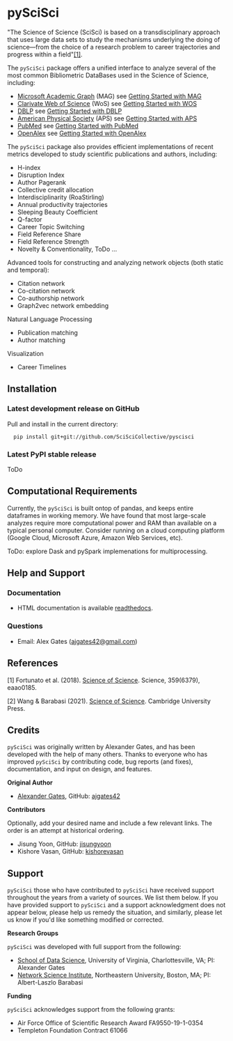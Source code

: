 # pySciSci

"The Science of Science (SciSci) is based on a transdisciplinary approach that uses large data sets to study the mechanisms underlying the doing of science—from the choice of a research problem to career trajectories and progress within a field"[[1]](#1).

The ``pySciSci`` package offers a unified interface to analyze several of the most common Bibliometric DataBases used in the Science of Science, including:
- [Microsoft Academic Graph](https://docs.microsoft.com/en-us/academic-services/graph/) (MAG)
  see [Getting Started with MAG](/examples/Getting_Started/Getting%20Started%20with%20MAG.ipynb)
- [Clarivate Web of Science](https://clarivate.com/webofsciencegroup/solutions/web-of-science/) (WoS)
  see [Getting Started with WOS](/examples/Getting_Started/Getting%20Started%20with%20WOS.ipynb)
- [DBLP](https://dblp.uni-trier.de)
  see [Getting Started with DBLP](/examples/Getting_Started/Getting%20Started%20with%20DBLP.ipynb)
- [American Physical Society](https://journals.aps.org/datasets) (APS)
  see [Getting Started with APS](/examples/Getting_Started/Getting%20Started%20with%20APS.ipynb)
- [PubMed](https://www.nlm.nih.gov/databases/download/pubmed_medline.html)
  see [Getting Started with PubMed](/examples/Getting_Started/Getting%20Started%20with%20PubMed.ipynb)
- [OpenAlex](https://openalex.org/)
  see [Getting Started with OpenAlex](/examples/Getting_Started/Getting%20Started%20with%20OpenAlex.ipynb)

The ``pySciSci`` package also provides efficient implementations of recent metrics developed to study scientific publications and authors, including:
- H-index
- Disruption Index
- Author Pagerank
- Collective credit allocation
- Interdisciplinarity (RoaStirling)
- Annual productivity trajectories
- Sleeping Beauty Coefficient
- Q-factor
- Career Topic Switching
- Field Reference Share
- Field Reference Strength
- Novelty & Conventionality, ToDo
...

Advanced tools for constructing and analyzing network objects (both static and temporal):
- Citation network
- Co-citation network
- Co-authorship network
- Graph2vec network embedding

Natural Language Processing
- Publication matching
- Author matching

Visualization
- Career Timelines


## Installation

### Latest development release on GitHub

Pull and install in the current directory:

```
  pip install git+git://github.com/SciSciCollective/pyscisci
```

### Latest PyPI stable release

ToDo

## Computational Requirements

Currently, the ``pySciSci`` is built ontop of pandas, and keeps entire dataframes in working memory.  We have found that most large-scale analyzes require more computational power and RAM than available on a typical personal computer.   Consider running on a cloud computing platform (Google Cloud, Microsoft Azure, Amazon Web Services, etc).

ToDo: explore Dask and pySpark implemenations for multiprocessing.

## Help and Support

### Documentation
 - HTML documentation is available [readthedocs](https://pyscisci.readthedocs.io/en/latest/).

### Questions
 - Email: Alex Gates (ajgates42@gmail.com)

 
## References

<a id="1">[1]</a>
Fortunato et al. (2018).
[Science of Science](https://science.sciencemag.org/content/359/6379/eaao0185).
Science, 359(6379), eaao0185.

<a id="2">[2]</a>
Wang & Barabasi (2021).
[Science of Science](https://science.sciencemag.org/content/359/6379/eaao0185).
Cambridge University Press.


## Credits

``pySciSci`` was originally written by Alexander Gates, and has been developed
with the help of many others. Thanks to everyone who has improved ``pySciSci`` by contributing code, bug reports (and fixes), documentation, and input on design, and features.


**Original Author**

- [Alexander Gates](https://alexandergates.net/), GitHub: [ajgates42](https://github.com/ajgates42)


**Contributors**

Optionally, add your desired name and include a few relevant links. The order
is an attempt at historical ordering.

- Jisung Yoon, GitHub: [jisungyoon](https://github.com/jisungyoon)
- Kishore Vasan, GitHub: [kishorevasan](https://github.com/kishorevasan)

Support
-------

``pySciSci`` those who have contributed to ``pySciSci`` have received
support throughout the years from a variety of sources.  We list them below.
If you have provided support to ``pySciSci`` and a support acknowledgment does
not appear below, please help us remedy the situation, and similarly, please
let us know if you'd like something modified or corrected.

**Research Groups**

``pySciSci`` was developed with full support from the following:

- [School of Data Science](https://datascience.virginia.edu/), University of Virginia, Charlottesville, VA; PI: Alexander Gates
- [Network Science Institute](https://www.networkscienceinstitute.org), Northeastern University, Boston, MA; PI: Albert-Laszlo Barabasi

**Funding**

``pySciSci`` acknowledges support from the following grants:

- Air Force Office of Scientific Research Award FA9550-19-1-0354
- Templeton Foundation Contract 61066

